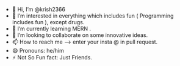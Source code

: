 - 👋 Hi, I’m @krish2366
- 👀 I’m interested in everything which includes fun ( Programming includes fun  ), except drugs.
- 🌱 I’m currently learning MERN .
- 💞️ I’m looking to collaborate on some innovative ideas.
- 📫 How to reach me --> enter your insta @ in pull request.
- 😄 Pronouns: he/him
- ⚡ Not So Fun fact: Just Friends.

<!---
krish2366/krish2366 is a ✨ special ✨ repository because its `README.md` (this file) appears on your GitHub profile.
You can click the Preview link to take a look at your changes.
--->
